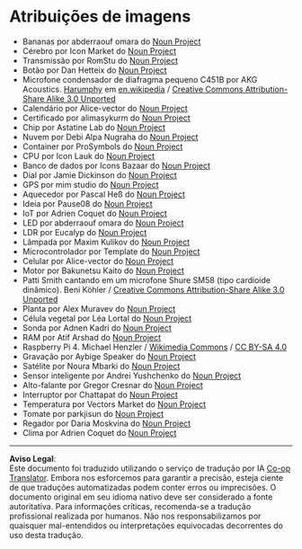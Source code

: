 <!--
CO_OP_TRANSLATOR_METADATA:
{
  "original_hash": "4506d33bbda7acc0ab20980172687090",
  "translation_date": "2025-08-28T02:33:54+00:00",
  "source_file": "attributions.md",
  "language_code": "br"
}
-->
# Atribuições de imagens

* Bananas por abderraouf omara do [Noun Project](https://thenounproject.com)
* Cérebro por Icon Market do [Noun Project](https://thenounproject.com)
* Transmissão por RomStu do [Noun Project](https://thenounproject.com)
* Botão por Dan Hetteix do [Noun Project](https://thenounproject.com)
* Microfone condensador de diafragma pequeno C451B por AKG Acoustics. [Harumphy](https://en.wikipedia.org/wiki/User:Harumphy) em [en.wikipedia](https://en.wikipedia.org/) / [Creative Commons Attribution-Share Alike 3.0 Unported](https://creativecommons.org/licenses/by-sa/3.0/deed.en)
* Calendário por Alice-vector do [Noun Project](https://thenounproject.com)
* Certificado por alimasykurm do [Noun Project](https://thenounproject.com)
* Chip por Astatine Lab do [Noun Project](https://thenounproject.com)
* Nuvem por Debi Alpa Nugraha do [Noun Project](https://thenounproject.com)
* Container por ProSymbols do [Noun Project](https://thenounproject.com)
* CPU por Icon Lauk do [Noun Project](https://thenounproject.com)
* Banco de dados por Icons Bazaar do [Noun Project](https://thenounproject.com)
* Dial por Jamie Dickinson do [Noun Project](https://thenounproject.com)
* GPS por mim studio do [Noun Project](https://thenounproject.com)
* Aquecedor por Pascal Heß do [Noun Project](https://thenounproject.com)
* Ideia por Pause08 do [Noun Project](https://thenounproject.com)
* IoT por Adrien Coquet do [Noun Project](https://thenounproject.com)
* LED por abderraouf omara do [Noun Project](https://thenounproject.com)
* LDR por Eucalyp do [Noun Project](https://thenounproject.com)
* Lâmpada por Maxim Kulikov do [Noun Project](https://thenounproject.com)
* Microcontrolador por Template do [Noun Project](https://thenounproject.com)
* Celular por Alice-vector do [Noun Project](https://thenounproject.com)
* Motor por Bakunetsu Kaito do [Noun Project](https://thenounproject.com)
* Patti Smith cantando em um microfone Shure SM58 (tipo cardioide dinâmico). Beni Köhler / [Creative Commons Attribution-Share Alike 3.0 Unported](https://creativecommons.org/licenses/by-sa/3.0/deed.en)
* Planta por Alex Muravev do [Noun Project](https://thenounproject.com)
* Célula vegetal por Léa Lortal do [Noun Project](https://thenounproject.com)
* Sonda por Adnen Kadri do [Noun Project](https://thenounproject.com)
* RAM por Atif Arshad do [Noun Project](https://thenounproject.com)
* Raspberry Pi 4. Michael Henzler / [Wikimedia Commons](https://commons.wikimedia.org/wiki/Main_Page) / [CC BY-SA 4.0](https://creativecommons.org/licenses/by-sa/4.0/)
* Gravação por Aybige Speaker do [Noun Project](https://thenounproject.com)
* Satélite por Noura Mbarki do [Noun Project](https://thenounproject.com)
* Sensor inteligente por Andrei Yushchenko do [Noun Project](https://thenounproject.com)
* Alto-falante por Gregor Cresnar do [Noun Project](https://thenounproject.com)
* Interruptor por Chattapat do [Noun Project](https://thenounproject.com)
* Temperatura por Vectors Market do [Noun Project](https://thenounproject.com)
* Tomate por parkjisun do [Noun Project](https://thenounproject.com)
* Regador por Daria Moskvina do [Noun Project](https://thenounproject.com)
* Clima por Adrien Coquet do [Noun Project](https://thenounproject.com)

---

**Aviso Legal**:  
Este documento foi traduzido utilizando o serviço de tradução por IA [Co-op Translator](https://github.com/Azure/co-op-translator). Embora nos esforcemos para garantir a precisão, esteja ciente de que traduções automatizadas podem conter erros ou imprecisões. O documento original em seu idioma nativo deve ser considerado a fonte autoritativa. Para informações críticas, recomenda-se a tradução profissional realizada por humanos. Não nos responsabilizamos por quaisquer mal-entendidos ou interpretações equivocadas decorrentes do uso desta tradução.